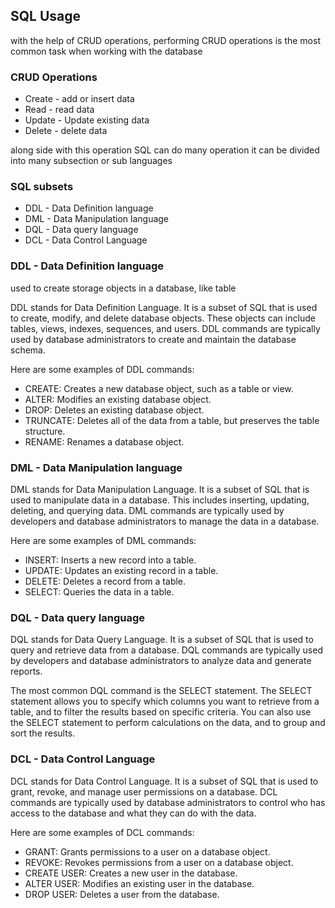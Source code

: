 ## SQL Usage

with the help of CRUD operations, performing CRUD operations is the most common task when working with the database

### CRUD Operations
- Create - add or insert data
- Read - read data
- Update - Update existing data
- Delete - delete data

along side with this operation SQL can do many operation it can be divided into many subsection or sub languages

### SQL subsets
- DDL - Data Definition language
- DML - Data Manipulation language
- DQL - Data query language
- DCL - Data Control Language

### DDL - Data Definition language
used to create storage objects in a database, like table


DDL stands for Data Definition Language. It is a subset of SQL that is used to create, modify, and delete database objects. These objects can include tables, views, indexes, sequences, and users. DDL commands are typically used by database administrators to create and maintain the database schema.

Here are some examples of DDL commands:

- CREATE: Creates a new database object, such as a table or view.
- ALTER: Modifies an existing database object.
- DROP: Deletes an existing database object.
- TRUNCATE: Deletes all of the data from a table, but preserves the table structure.
- RENAME: Renames a database object.

### DML - Data Manipulation language

DML stands for Data Manipulation Language. It is a subset of SQL that is used to manipulate data in a database. This includes inserting, updating, deleting, and querying data. DML commands are typically used by developers and database administrators to manage the data in a database.

Here are some examples of DML commands:

- INSERT: Inserts a new record into a table.
- UPDATE: Updates an existing record in a table.
- DELETE: Deletes a record from a table.
- SELECT: Queries the data in a table.

### DQL - Data query language

DQL stands for Data Query Language. It is a subset of SQL that is used to query and retrieve data from a database. DQL commands are typically used by developers and database administrators to analyze data and generate reports.

The most common DQL command is the SELECT statement. The SELECT statement allows you to specify which columns you want to retrieve from a table, and to filter the results based on specific criteria. You can also use the SELECT statement to perform calculations on the data, and to group and sort the results.

### DCL - Data Control Language 

DCL stands for Data Control Language. It is a subset of SQL that is used to grant, revoke, and manage user permissions on a database. DCL commands are typically used by database administrators to control who has access to the database and what they can do with the data.

Here are some examples of DCL commands:

- GRANT: Grants permissions to a user on a database object.
- REVOKE: Revokes permissions from a user on a database object.
- CREATE USER: Creates a new user in the database.
- ALTER USER: Modifies an existing user in the database.
- DROP USER: Deletes a user from the database.